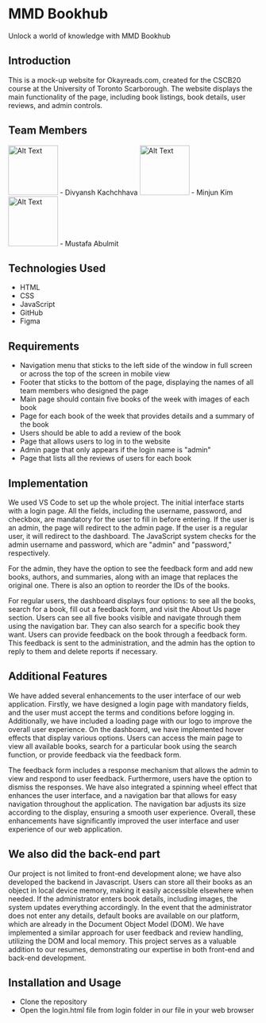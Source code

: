 
# MMD Bookhub
Unlock a world of knowledge with MMD Bookhub

## Introduction
This is a mock-up website for Okayreads.com, created for the CSCB20 course at the University of Toronto Scarborough. The website displays the main functionality of the page, including book listings, book details, user reviews, and admin controls.

## Team Members
<img src="https://media.licdn.com/dms/image/C5603AQHMhJncxxeY3A/profile-displayphoto-shrink_800_800/0/1663289948994?e=1684972800&v=beta&t=cpDEjc4DL4Dhc--DfZ_r7oyjIy9GJrSo_QYqUVIb6A0" alt="Alt Text" width="100" height="100">
- Divyansh Kachchhava
<img src="https://media.licdn.com/dms/image/D4E03AQGLX4XTXXtxuw/profile-displayphoto-shrink_800_800/0/1664589405625?e=2147483647&v=beta&t=u1pgYNx9ocx-9r6OA6KNGlOTBCscGKXJwXEMEAvUPJo" alt="Alt Text" width="100" height="100">
- Minjun Kim
<img src="https://media.licdn.com/dms/image/C4D03AQELfU_A2YgpRA/profile-displayphoto-shrink_800_800/0/1663035659765?e=2147483647&v=beta&t=Vf84bxm6GAVkhqtDHvaH0tuP_9G9rPHTmoXnYhhfiIo" alt="Alt Text" width="100" height="100">
- Mustafa Abulmit

## Technologies Used
- HTML
- CSS
- JavaScript
- GitHub
- Figma

## Requirements
- Navigation menu that sticks to the left side of the window in full screen or across the top of the screen in mobile view
- Footer that sticks to the bottom of the page, displaying the names of all team members who designed the page
- Main page should contain five books of the week with images of each book
- Page for each book of the week that provides details and a summary of the book
- Users should be able to add a review of the book
- Page that allows users to log in to the website
- Admin page that only appears if the login name is "admin"
- Page that lists all the reviews of users for each book

## Implementation
We used VS Code to set up the whole project. The initial interface starts with a login page. All the fields, including the username, password, and checkbox, are mandatory for the user to fill in before entering. If the user is an admin, the page will redirect to the admin page. If the user is a regular user, it will redirect to the dashboard. The JavaScript system checks for the admin username and password, which are "admin" and "password," respectively.

For the admin, they have the option to see the feedback form and add new books, authors, and summaries, along with an image that replaces the original one. There is also an option to reorder the IDs of the books.

For regular users, the dashboard displays four options: to see all the books, search for a book, fill out a feedback form, and visit the About Us page section. Users can see all five books visible and navigate through them using the navigation bar. They can also search for a specific book they want. Users can provide feedback on the book through a feedback form. This feedback is sent to the administration, and the admin has the option to reply to them and delete reports if necessary.

## Additional Features
We have added several enhancements to the user interface of our web application. Firstly, we have designed a login page with mandatory fields, and the user must accept the terms and conditions before logging in. Additionally, we have included a loading page with our logo to improve the overall user experience. On the dashboard, we have implemented hover effects that display various options. Users can access the main page to view all available books, search for a particular book using the search function, or provide feedback via the feedback form. 

The feedback form includes a response mechanism that allows the admin to view and respond to user feedback. Furthermore, users have the option to dismiss the responses. We have also integrated a spinning wheel effect that enhances the user interface, and a navigation bar that allows for easy navigation throughout the application. The navigation bar adjusts its size according to the display, ensuring a smooth user experience. Overall, these enhancements have significantly improved the user interface and user experience of our web application.

## We also did the back-end part
Our project is not limited to front-end development alone; we have also developed the backend in Javascript. Users can store all their books as an object in local device memory, making it easily accessible elsewhere when needed. If the administrator enters book details, including images, the system updates everything accordingly. In the event that the administrator does not enter any details, default books are available on our platform, which are already in the Document Object Model (DOM). We have implemented a similar approach for user feedback and review handling, utilizing the DOM and local memory. This project serves as a valuable addition to our resumes, demonstrating our expertise in both front-end and back-end development.

## Installation and Usage
- Clone the repository
- Open the login.html file from login folder in our file in your web browser
